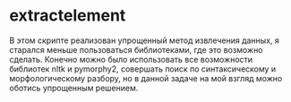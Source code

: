 # extractelement
В этом скрипте реализован упрощенный метод извлечения данных, я старался меньше пользоваться библиотеками, где это возможно сделать.
Конечно можно было использовать все возможности библиотек nltk и pymorphy2, совершать поиск по синтаксическому и морфологическому разбору, но в данной задаче на мой взгляд можно оботись упрощенным решением.
